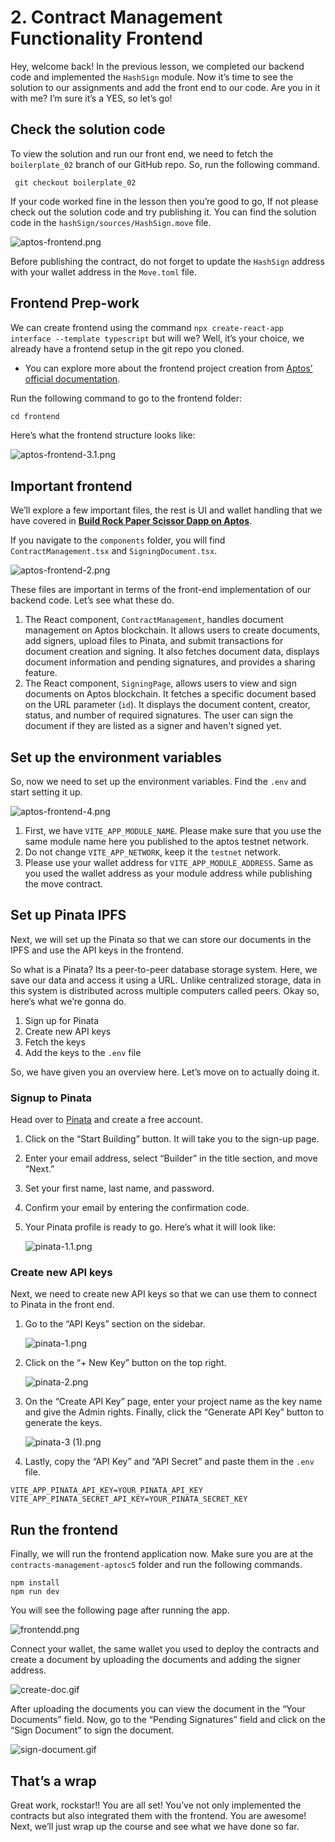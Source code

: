 # 2. Contract Management Functionality Frontend

Hey, welcome back! In the previous lesson, we completed our backend code and implemented the `HashSign` module. Now it’s time to see the solution to our assignments and add the front end to our code. Are you in it with me? I’m sure it’s a YES, so let’s go!

## Check the solution code

To view the solution and run our front end, we need to fetch the `boilerplate_02` branch of our GitHub repo. So, run the following command.

```
 git checkout boilerplate_02
```

If your code worked fine in the lesson then you’re good to go, If not please check out the solution code and try publishing it. You can find the solution code in the `hashSign/sources/HashSign.move` file.

![aptos-frontend.png](2%20Contract%20Management%20Functionality%20Frontend%206de8b54460914bc58fc7a2a78718ebeb/aptos-frontend.png)

Before publishing the contract, do not forget to update the `HashSign` address with your wallet address in the `Move.toml` file.

## **Frontend Prep-work**

We can create frontend using the command `npx create-react-app interface --template typescript` but will we? Well, it’s your choice, we already have a frontend setup in the git repo you cloned. 

- You can explore more about the frontend project creation from [Aptos’ official documentation](https://aptos.dev/en/build/create-aptos-dapp).

Run the following command to go to the frontend folder:

```jsx
cd frontend
```

Here’s what the frontend structure looks like:

![aptos-frontend-3.1.png](2%20Contract%20Management%20Functionality%20Frontend%206de8b54460914bc58fc7a2a78718ebeb/aptos-frontend-3.1.png)

## Important frontend

We’ll explore a few important files, the rest is UI and wallet handling that we have covered in [**Build Rock Paper Scissor Dapp on Aptos**](https://metaschool.so/courses/build-dapp-on-aptos). 

If you navigate to the `components` folder, you will find `ContractManagement.tsx` and `SigningDocument.tsx`. 

![aptos-frontend-2.png](2%20Contract%20Management%20Functionality%20Frontend%206de8b54460914bc58fc7a2a78718ebeb/aptos-frontend-2.png)

These files are important in terms of the front-end implementation of our backend code. Let’s see what these do.

1. The React component, `ContractManagement`, handles document management on Aptos blockchain. It allows users to create documents, add signers, upload files to Pinata, and submit transactions for document creation and signing. It also fetches document data, displays document information and pending signatures, and provides a sharing feature.
2. The React component, `SigningPage`, allows users to view and sign documents on Aptos blockchain. It fetches a specific document based on the URL parameter (`id`). It displays the document content, creator, status, and number of required signatures. The user can sign the document if they are listed as a signer and haven't signed yet.

## Set up the environment variables

So, now we need to set up the environment variables. Find the `.env` and start setting it up.

![aptos-frontend-4.png](2%20Contract%20Management%20Functionality%20Frontend%206de8b54460914bc58fc7a2a78718ebeb/aptos-frontend-4.png)

1. First, we have `VITE_APP_MODULE_NAME`. Please make sure that you use the same module name here you published to the aptos testnet network.
2. Do not change `VITE_APP_NETWORK`, keep it the `testnet` network.
3. Please use your wallet address for `VITE_APP_MODULE_ADDRESS`. Same as you used the wallet address as your module address while publishing the move contract.

## Set up Pinata IPFS

Next, we will set up the Pinata so that we can store our documents in the IPFS and use the API keys in the frontend.

So what is a Pinata? Its a peer-to-peer database storage system. Here, we save our data and access it using a URL. Unlike centralized storage, data in this system is distributed across multiple computers called peers. Okay so, here’s what we’re gonna do.

1. Sign up for Pinata
2. Create new API keys
3. Fetch the keys
4. Add the keys to the `.env` file

So, we have given you an overview here. Let’s move on to actually doing it.

### Signup to Pinata

Head over to [Pinata](https://www.pinata.cloud/) and create a free account.

1. Click on the “Start Building” button. It will take you to the sign-up page.
2. Enter your email address, select “Builder” in the title section, and move “Next.”
3. Set your first name, last name, and password.
4. Confirm your email by entering the confirmation code.
5. Your Pinata profile is ready to go. Here’s what it will look like:
    
    ![pinata-1.1.png](2%20Contract%20Management%20Functionality%20Frontend%206de8b54460914bc58fc7a2a78718ebeb/pinata-1.1.png)
    

### Create new API keys

Next, we need to create new API keys so that we can use them to connect to Pinata in the front end.

1. Go to the “API Keys” section on the sidebar.
    
    ![pinata-1.png](2%20Contract%20Management%20Functionality%20Frontend%206de8b54460914bc58fc7a2a78718ebeb/pinata-1.png)
    
2. Click on the “+ New Key” button on the top right.
    
    ![pinata-2.png](2%20Contract%20Management%20Functionality%20Frontend%206de8b54460914bc58fc7a2a78718ebeb/pinata-2.png)
    
3. On the “Create API Key” page, enter your project name as the key name and give the Admin rights. Finally, click the “Generate API Key” button to generate the keys.
    
    ![pinata-3 (1).png](2%20Contract%20Management%20Functionality%20Frontend%206de8b54460914bc58fc7a2a78718ebeb/pinata-3_(1).png)
    
4. Lastly, copy the “API Key” and “API Secret” and paste them in the `.env` file.

```
VITE_APP_PINATA_API_KEY=YOUR_PINATA_API_KEY
VITE_APP_PINATA_SECRET_API_KEY=YOUR_PINATA_SECRET_KEY
```

## Run the frontend

Finally, we will run the frontend application now. Make sure you are at the `contracts-management-aptosc5` folder and run the following commands.

```
npm install
npm run dev
```

You will see the following page after running the app.

![frontendd.png](2%20Contract%20Management%20Functionality%20Frontend%206de8b54460914bc58fc7a2a78718ebeb/frontendd.png)

Connect your wallet, the same wallet you used to deploy the contracts and create a document by uploading the documents and adding the signer address.

![create-doc.gif](2%20Contract%20Management%20Functionality%20Frontend%206de8b54460914bc58fc7a2a78718ebeb/create-doc.gif)

After uploading the documents you can view the document in the “Your Documents” field. Now, go to the “Pending Signatures” field and click on the “Sign Document” to sign the document.

![sign-document.gif](2%20Contract%20Management%20Functionality%20Frontend%206de8b54460914bc58fc7a2a78718ebeb/sign-document.gif)

## **That’s a wrap**

Great work, rockstar!! You are all set! You’ve not only implemented the contracts but also integrated them with the frontend. You are awesome! Next, we’ll just wrap up the course and see what we have done so far.